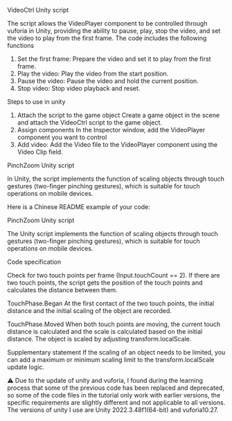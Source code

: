 VideoCtrl Unity script

The script allows the VideoPlayer component to be controlled through vuforia in Unity, providing the ability to pause, play, stop the video, and set the video to play from the first frame.
The code includes the following functions
1. Set the first frame: Prepare the video and set it to play from the first frame.
2. Play the video: Play the video from the start position.
3. Pause the video: Pause the video and hold the current position.
4. Stop video: Stop video playback and reset.

Steps to use in unity
1. Attach the script to the game object
Create a game object in the scene and attach the VideoCtrl script to the game object.
2. Assign components
In the Inspector window, add the VideoPlayer component you want to control
3. Add video:
Add the Video file to the VideoPlayer component using the Video Clip field.


PinchZoom Unity script

In Unity, the script implements the function of scaling objects through touch gestures (two-finger pinching gestures), which is suitable for touch operations on mobile devices.

Here is a Chinese README example of your code:

PinchZoom Unity script

The Unity script implements the function of scaling objects through touch gestures (two-finger pinching gestures), which is suitable for touch operations on mobile devices.

Code specification

Check for two touch points per frame (Input.touchCount == 2).
If there are two touch points, the script gets the position of the touch points and calculates the distance between them.

TouchPhase.Began
At the first contact of the two touch points, the initial distance and the initial scaling of the object are recorded.

TouchPhase.Moved
When both touch points are moving, the current touch distance is calculated and the scale is calculated based on the initial distance.
The object is scaled by adjusting transform.localScale.

Supplementary statement
If the scaling of an object needs to be limited, you can add a maximum or minimum scaling limit to the transform.localScale update logic.


⚠️ Due to the update of unity and vuforia, I found during the learning process that some of the previous code has been replaced and deprecated, so some of the code files in the tutorial only work with earlier versions, the specific requirements are slightly different and not applicable to all versions. The versions of unity I use are Unity 2022.3.48f1(64-bit) and vuforia10.27.

